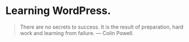 # Learning WordPress.

> There are no secrets to success. It is the result of preparation, hard work and learning from failure.
> — Colin Powell.
